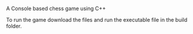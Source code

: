 A Console based chess game using C++

To run the game download the files and run the executable file in the build folder. 
